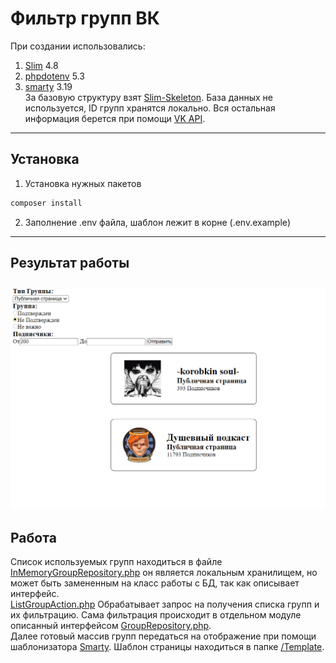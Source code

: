 # Фильтр групп ВК
При создании использовались:
1. [Slim](https://www.slimframework.com/) 4.8
1. [phpdotenv](https://github.com/vlucas/phpdotenv) 5.3
1. [smarty](https://www.smarty.net/docsv2/) 3.19  
 За базовую структуру взят [Slim-Skeleton](https://github.com/slimphp/Slim-Skeleton). База данных не используется, ID групп хранятся локально. Вся остальная информация берется при помощи [VK API](https://vk.com/dev/manuals).
---
## Установка  
1. Установка нужных пакетов
```bash
composer install
```
2. Заполнение .env файла, шаблон лежит в корне (.env.example)
---
## Результат работы
![](doc/result.png)
---
## Работа

Список используемых групп находиться в файле [InMemoryGroupRepository.php](src/Infrastructure/Persistence/Group/InMemoryGroupRepository.php) он является локальным хранилищем, но может быть замененным на класс работы с БД, так как описывает интерфейс.  
[ListGroupAction.php](src/Application/Actions/Group/ListGroupAction.php) Обрабатывает запрос на получения списка групп и их фильтрацию.
Сама фильтрация происходит в отдельном модуле описанный интерфейсом [GroupRepository.php](src/Domain/Group/GroupRepository.php).  
Далее готовый массив групп передаться на отображение при помощи шаблонизатора [Smarty](https://www.smarty.net/docsv2/). Шаблон страницы находиться в папке [/Template](Template).


